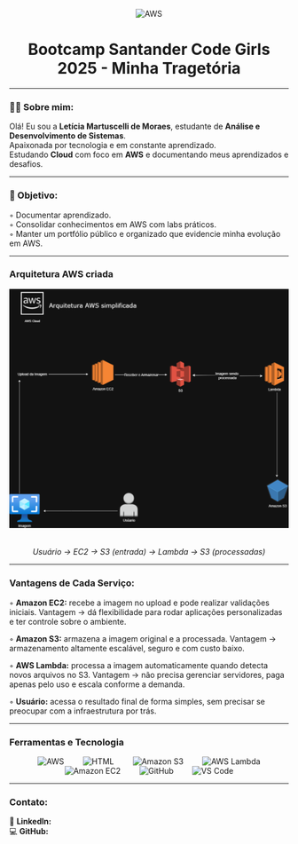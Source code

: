  <p align="center">
   <img src="https://upload.wikimedia.org/wikipedia/commons/9/93/Amazon_Web_Services_Logo.svg" title="AWS" alt="AWS" width="140px"/>
</p>

<!--Cabeçalho-->
<div align="center">
 <h1>Bootcamp Santander Code Girls 2025 - Minha Tragetória </h1>
</div>

<!--Sobre mim--> 
<hr> 
<h3 aling="left">🙋‍♀️ Sobre mim:</h3>
<p align="left">
  Olá! Eu sou a <strong>Letícia Martuscelli de Moraes</strong>, estudante de
  <strong>Análise e Desenvolvimento de Sistemas</strong>.<br>
  Apaixonada por tecnologia e em constante aprendizado.<br>
  Estudando <strong>Cloud</strong> com foco em <strong>AWS</strong> e documentando
  meus aprendizados e desafios.
</p>

 <!--Desenvolvimento do repositório-->
<hr>
<h3 aling="left">🎯 Objetivo:</h3>
<p aling="left">
 ◦ Documentar aprendizado.<br>
 ◦ Consolidar conhecimentos em AWS com labs práticos.<br>
 ◦ Manter um portfólio público e organizado que evidencie minha evolução em AWS.
<hr>


### Arquitetura AWS criada
![Arquitetura AWS](imagesarquitetura-aws.png)
<p align="center">
  <br>
  <em>Usuário → EC2 → S3 (entrada) → Lambda → S3 (processadas)</em>
</p>

<hr>
<h3 aling="left"> Vantagens de Cada Serviço:</h3>

◦ <strong>Amazon EC2:</strong> recebe a imagem no upload e pode realizar validações iniciais. Vantagem → dá flexibilidade para rodar aplicações personalizadas e ter controle sobre o ambiente.

◦ <strong>Amazon S3:</strong> armazena a imagem original e a processada. Vantagem → armazenamento altamente escalável, seguro e com custo baixo.

◦ <strong>AWS Lambda:</strong> processa a imagem automaticamente quando detecta novos arquivos no S3. Vantagem → não precisa gerenciar servidores, paga apenas pelo uso e escala conforme a demanda.

◦ <strong>Usuário:</strong> acessa o resultado final de forma simples, sem precisar se preocupar com a infraestrutura por trás.

<hr>

<h3 aling="left"> Ferramentas e Tecnologia</h3>

<p align="center">
  <!-- AWS -->
  <img src="https://cdn.worldvectorlogo.com/logos/aws-2.svg" alt="AWS" width="60" style="margin: 0 15px;"/>
  
  <!-- HTML -->
  <img src="https://cdn.worldvectorlogo.com/logos/html-1.svg" alt="HTML" width="60" style="margin: 0 15px;"/>
  
  <!-- Amazon S3 -->
  <img src="https://cdn.worldvectorlogo.com/logos/amazon-s3-simple-storage-service.svg" alt="Amazon S3" width="60" style="margin: 0 15px;"/>
  
  <!-- AWS Lambda -->
  <img src="https://cdn.worldvectorlogo.com/logos/aws-lambda-1.svg" alt="AWS Lambda" width="60" style="margin: 0 15px;"/>
  
  <!-- Amazon EC2 -->
  <img src="https://upload.wikimedia.org/wikipedia/commons/b/b9/AWS_Simple_Icons_Compute_Amazon_EC2_Instances.svg" alt="Amazon EC2" width="60" style="margin: 0 15px;"/>
  
  
  <!-- GitHub -->
  <img src="https://cdn.worldvectorlogo.com/logos/github-icon-1.svg" alt="GitHub" width="60" style="margin: 0 15px;"/>
  
  <!-- VS Code -->
  <img src="https://cdn.worldvectorlogo.com/logos/visual-studio-code-1.svg" alt="VS Code" width="60" style="margin: 0 15px;"/>
</p>

<hr>
<h3 aling="left"> Contato:</h3>

<p aling="letf">
💼 <strong>Linkedln:</strong>
 <br>
💻 <strong>GitHub:</strong>
</p>
